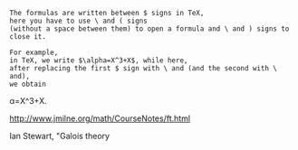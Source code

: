 
```shell
The formulas are written between $ signs in TeX, 
here you have to use \ and ( signs 
(without a space between them) to open a formula and \ and ) signs to close it. 

For example, 
in TeX, we write $\alpha=X^3+X$, while here,
after replacing the first $ sign with \ and (and the second with \ and), 
we obtain 
```
α=X^3+X.



http://www.jmilne.org/math/CourseNotes/ft.html

 Ian Stewart, "Galois theory
